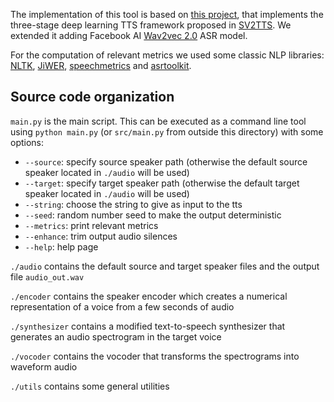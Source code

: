 The implementation of this tool is based on [this project](https://github.com/CorentinJ/Real-Time-Voice-Cloning), that implements the three-stage deep learning TTS framework proposed in [SV2TTS](https://arxiv.org/pdf/1806.04558.pdf). We extended it adding Facebook AI [Wav2vec 2.0](https://arxiv.org/pdf/2006.11477.pdf) ASR model.

For the computation of relevant metrics we used some classic NLP libraries: [NLTK](https://www.nltk.org), [JiWER](https://github.com/jitsi/jiwer), [speechmetrics](https://github.com/aliutkus/speechmetrics) and [asrtoolkit](https://github.com/finos/greenkey-asrtoolkit).

## Source code organization
`main.py` is the main script. This can be executed as a command line tool using `python main.py` (or `src/main.py` from outside this directory) with some options:
- `--source`: specify source speaker path (otherwise the default source speaker located in `./audio` will be used)
- `--target`: specify target speaker path (otherwise the default target speaker located in `./audio` will be used)
- `--string`: choose the string to give as input to the tts 
- `--seed`: random number seed to make the output deterministic
- `--metrics`: print relevant metrics
- `--enhance`: trim output audio silences
- `--help`: help page

`./audio` contains the default source and target speaker files and the output file `audio_out.wav`

`./encoder` contains the speaker encoder which creates a numerical representation of a voice from a few seconds of audio

`./synthesizer` contains a modified text-to-speech synthesizer that generates an audio spectrogram in the target voice

`./vocoder` contains the vocoder that transforms the spectrograms into waveform audio

`./utils` contains some general utilities
